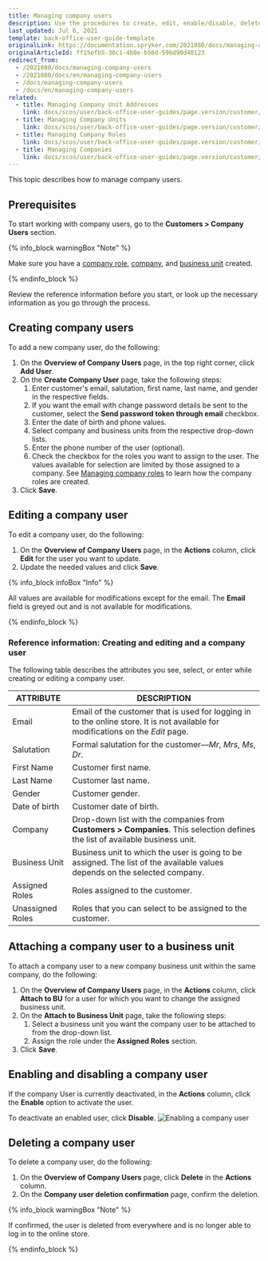 ```yaml
---
title: Managing company users
description: Use the procedures to create, edit, enable/disable, delete, and attach company users to business units in the Back Office.
last_updated: Jul 6, 2021
template: back-office-user-guide-template
originalLink: https://documentation.spryker.com/2021080/docs/managing-company-users
originalArticleId: ff15efb5-30c1-4b0e-b56d-596d90d40123
redirect_from:
  - /2021080/docs/managing-company-users
  - /2021080/docs/en/managing-company-users
  - /docs/managing-company-users
  - /docs/en/managing-company-users
related:
  - title: Managing Company Unit Addresses
    link: docs/scos/user/back-office-user-guides/page.version/customer/company-account/managing-company-unit-addresses.html
  - title: Managing Company Units
    link: docs/scos/user/back-office-user-guides/page.version/customer/company-account/managing-company-units.html
  - title: Managing Company Roles
    link: docs/scos/user/back-office-user-guides/page.version/customer/company-account/managing-company-roles.html
  - title: Managing Companies
    link: docs/scos/user/back-office-user-guides/page.version/customer/company-account/managing-companies.html
---
```


This topic describes how to manage company users.

## Prerequisites

To start working with company users, go to the **Customers&nbsp;<span aria-label="and then">></span> Company Users** section.

{% info_block warningBox "Note" %}

Make sure you have a [company role](/docs/scos/user/back-office-user-guides/{{page.version}}/customer/company-account/managing-company-roles.html), [company](/docs/scos/user/back-office-user-guides/{{page.version}}/customer/company-account/managing-companies.html), and [business unit](/docs/scos/user/back-office-user-guides/{{page.version}}/customer/company-account/managing-company-units.html) created.

{% endinfo_block %}

Review the reference information before you start, or look up the necessary information as you go through the process.

## Creating company users

To add a new company user, do the following:
1. On the **Overview of Company Users** page, in the top right corner, click **Add User**.
2. On the **Create Company User** page, take the following steps:
    1. Enter customer's email, salutation, first name, last name, and gender in the respective fields.
    2. If you want the email with change password details be sent to the customer, select the **Send password token through email** checkbox.
    3. Enter the date of birth and phone values.
    4. Select company and business units from the respective drop-down lists.
    5. Enter the phone number of the user (optional).
    6. Check the checkbox for the roles you want to assign to the user. The values available for selection are limited by those assigned to a company. See [Managing company roles](/docs/scos/user/back-office-user-guides/{{page.version}}/customer/company-account/managing-company-roles.html) to learn how the company roles are created.
3. Click **Save**.

## Editing a company user

To edit a company user, do the following:
1. On the **Overview of Company Users** page, in the **Actions** column, click **Edit** for the user you want to update.
2. Update the needed values and click **Save**.

{% info_block infoBox "Info" %}

All values are available for modifications except for the email. The **Email** field is greyed out and is not available for modifications.

{% endinfo_block %}

### Reference information: Creating and editing and  a company user

The following table describes the attributes you see, select, or enter while creating or editing a company user.

| ATTRIBUTE |DESCRIPTION  |
| --- | --- |
| Email | Email of the customer that is used for logging in to the online store. It is not available for modifications on the *Edit* page. |
| Salutation | Formal salutation for the customer—_Mr_, _Mrs_, _Ms_, _Dr_. |
| First Name | Customer first name. |
| Last Name |  Customer last name.|
| Gender | Customer gender. |
| Date of birth | Customer date of birth. |
Company  | Drop-down list with the companies from **Customers&nbsp;<span aria-label="and then">></span> Companies**. This selection defines the list of available business unit. |
| Business Unit | Business unit to which the user is going to be assigned. The list of the available values depends on the selected company. |
| Assigned Roles | Roles assigned to the customer. |
Unassigned Roles | Roles that you can select to be assigned to the customer.|

## Attaching a company user to a business unit

To attach a company user to a new company business unit within the same company, do the following:
1. On the **Overview of Company Users** page, in the **Actions** column, click **Attach to BU** for a user for which you want to change the assigned business unit.
2. On the **Attach to Business Unit** page, take the following steps:
    1. Select a business unit you want the company user to be attached to from the drop-down list.
    2. Assign the role under the **Assigned Roles** section.
3. Click **Save**.

## Enabling and disabling a company user

If the company User is currently deactivated, in the **Actions** column, click the **Enable** option to activate the user.

To deactivate an enabled user, click **Disable**.
![Enabling a company user](https://spryker.s3.eu-central-1.amazonaws.com/docs/User+Guides/Back+Office+User+Guides/Company+Account/Managing+Company+Users/enabling-company-user.png)

## Deleting a company user

To delete a company user, do the following:
1. On the **Overview of Company Users** page, click **Delete** in the **Actions** column.
2. On the **Company user deletion confirmation** page, confirm the deletion.

{% info_block warningBox "Note" %}

If confirmed, the user is deleted from everywhere and is no longer able to log in to the online store.

{% endinfo_block %}
